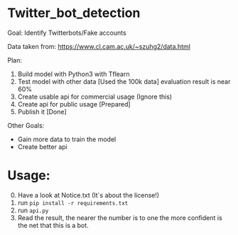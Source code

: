 # Twitter_bot_detection

Goal:
Identify Twitterbots/Fake accounts

Data taken from: https://www.cl.cam.ac.uk/~szuhg2/data.html

Plan:
1. Build model with Python3 with Tflearn
2. Test model with other data [Used the 100k data] evaluation result is near 60%
3. Create usable api for commercial usage (Ignore this)
4. Create api for public usage [Prepared]
5. Publish it [Done]

Other Goals:
- Gain more data to train the model
- Create better api

# Usage:
0. Have a look at Notice.txt (It`s about the license!)
1. run `pip install -r requirements.txt`
2. run `api.py`
3. Read the result, the nearer the number is to one the more confident is the net that this is a bot.
